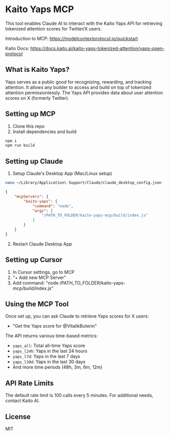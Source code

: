 # Kaito Yaps MCP

This tool enables Claude AI to interact with the Kaito Yaps API for retrieving tokenized attention scores for Twitter/X users.

Introduction to MCP: https://modelcontextprotocol.io/quickstart

Kaito Docs: https://docs.kaito.ai/kaito-yaps-tokenized-attention/yaps-open-protocol 

## What is Kaito Yaps?

Yaps serves as a public good for recognizing, rewarding, and tracking attention. It allows any builder to access and build on top of tokenized attention permissionlessly. The Yaps API provides data about user attention scores on X (formerly Twitter).

## Setting up MCP

1. Clone this repo
2. Install dependencies and build

```sh
npm i
npm run build
```

## Setting up Claude

1. Setup Claude's Desktop App (Mac/Linux setup)

```sh
nano ~/Library/Application\ Support/Claude/claude_desktop_config.json
```

```json
{
    "mcpServers": {
        "kaito-yaps": {
            "command": "node",
            "args": [
                "/PATH_TO_FOLDER/kaito-yaps-mcp/build/index.js"
            ]
        }
    }
}
```

2. Restart Claude Desktop App

## Setting up Cursor

1. In Cursor settings, go to MCP
2. "+ Add new MCP Server"
3. Add command: "node /PATH_TO_FOLDER/kaito-yaps-mcp/build/index.js"

## Using the MCP Tool

Once set up, you can ask Claude to retrieve Yaps scores for X users:

- "Get the Yaps score for @VitalikButerin"

The API returns various time-based metrics:
- `yaps_all`: Total all-time Yaps score
- `yaps_l24h`: Yaps in the last 24 hours
- `yaps_l7d`: Yaps in the last 7 days
- `yaps_l30d`: Yaps in the last 30 days
- And more time periods (48h, 3m, 6m, 12m)

## API Rate Limits

The default rate limit is 100 calls every 5 minutes. For additional needs, contact Kaito AI.

## License
MIT